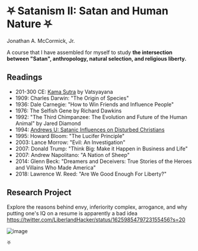 # ⛧ Satanism II: Satan and Human Nature ⛧

Jonathan A. McCormick, Jr.

A course that I have assembled for myself to study **the intersection between "Satan", anthropology, natural selection, and religious liberty.**

## Readings
* 201-300 CE: [Kama Sutra](./kama-sutra.txt) by Vatsyayana
* 1909: Charles Darwin: "The Origin of Species"
* 1936: Dale Carnegie: "How to Win Friends and Influence People"
* 1976: The Selfish Gene by Richard Dawkins
* 1992: "The Third Chimpanzee: The Evolution and Future of the Human Animal" by Jared Diamond
* 1994: [Andrews U: Satanic Influences on Disturbed Christians](https://web.archive.org/web/20220713142854/https://digitalcommons.andrews.edu/cgi/viewcontent.cgi?article=1627&context=dmin)
* 1995: Howard Bloom: "The Lucifer Principle"
* 2003: Lance Morrow: "Evil: An Investigation"
* 2007: Donald Trump: "Think Big: Make it Happen in Business and Life"
* 2007: Andrew Napolitano: "A Nation of Sheep"
* 2014: Glenn Beck: "Dreamers and Deceivers: True Stories of the Heroes and Villains Who Made America"
* 2018: Lawrence W. Reed: "Are We Good Enough For Liberty?"


## Research Project

Explore the reasons behind envy, inferiority complex, arrogance, and why putting one's IQ on a resume is apparently a bad idea https://twitter.com/LiberlandHacker/status/1625985479723155456?s=20 

![image](https://user-images.githubusercontent.com/67705789/219225267-99eaedaa-0402-48ee-9d35-479c90116e36.png)



⛧
